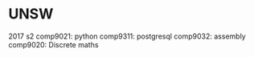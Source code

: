 # UNSW

2017 s2
  comp9021: python
  comp9311: postgresql
  comp9032: assembly
  comp9020: Discrete maths
